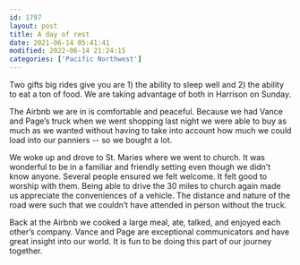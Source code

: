 ```yaml
---
id: 1797
layout: post
title: A day of rest
date: 2021-06-14 05:41:41
modified: 2022-06-14 21:24:15
categories: ['Pacific Northwest']
---
```


Two gifts big rides give you are 1) the ability to sleep well and 2) the ability to eat a ton of food. We are taking advantage of both in Harrison on Sunday.


The Airbnb we are in is comfortable and peaceful. Because we had Vance and Page’s truck when we went shopping last night we were able to buy as much as we wanted without having to take into account how much we could load into our panniers -- so we bought a lot. 


We woke up and drove to St. Maries where we went to church. It was wonderful to be in a familiar and friendly setting even though we didn’t know anyone. Several people ensured we felt welcome. It felt good to worship with them. Being able to drive the 30 miles to church again made us appreciate the conveniences of a vehicle. The distance and nature of the road were such that we couldn’t have attended in person without the truck.


Back at the Airbnb we cooked a large meal, ate, talked, and enjoyed each other’s company. Vance and Page are exceptional communicators and have great insight into our world. It is fun to be doing this part of our journey together.


